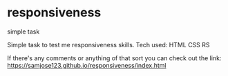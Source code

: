 # responsiveness
simple task


Simple task to test me responsiveness skills.
Tech used:  HTML
            CSS
            RS

If there's any comments or anything of that sort you can check out the link: https://samjose123.github.io/responsiveness/index.html
                                                                                